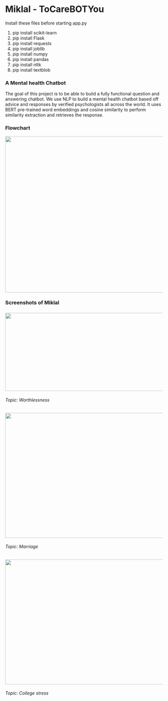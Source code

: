 # Miklal - ToCareBOTYou 
Install these files before starting app.py
1. pip install scikit-learn
2. pip install Flask
3. pip install requests
4. pip install joblib
5. pip install numpy
6. pip install pandas
7. pip install nltk
8. pip install textblob
<h3>A Mental health Chatbot</h3>

The goal of this project is to be able to build a fully functional question and answering chatbot. 
We use NLP to build a mental health chatbot based off advice and responses by verified psychologists all across the world.
It uses BERT pre-trained word embeddings and cosine similarity to perform similarity extraction and retrieves the response. 

<h3>Flowchart</h3>

<img src="https://github.com/bhumikabhatia/mental-health-chatbot-Miklal/blob/main/static/flowchart.png" height="500" width="600">

<h3>Screenshots of Miklal<h3>
 
<img src="https://github.com/bhumikabhatia/mental-health-chatbot-Miklal/blob/main/static/ss1.jpg" height="250" width="600">
<h6>Topic: Worthlessness</h6>

<img src="https://github.com/bhumikabhatia/mental-health-chatbot-Miklal/blob/main/static/ss2.png" height="400" width="600">
<h6>Topic: Marriage</h6>

<img src="https://github.com/bhumikabhatia/mental-health-chatbot-Miklal/blob/main/static/ss3.png" height="400" width="600">
<h6>Topic: College stress</h6>
